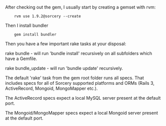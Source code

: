After checking out the gem, I usually start by creating a gemset with rvm:

```
    rvm use 1.9.2@sorcery --create
```

Then I install bundler

```
    gem install bundler
```

Then you have a few important rake tasks at your disposal:

rake bundle - will run 'bundle install' recursively on all subfolders which have a Gemfile.

rake bundle_update - will run 'bundle update' recursively.

The default 'rake' task from the gem root folder runs all specs.
That includes specs for all of Sorcery supported platforms and ORMs (Rails 3, ActiveRecord, Mongoid, MongoMapper etc.).

The ActiveRecord specs expect a local MySQL server present at the default port.

The Mongoid/MongoMapper specs expect a local Mongoid server present at the default port.
